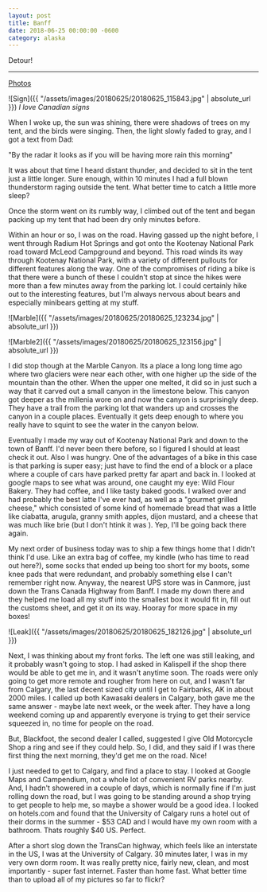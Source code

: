 ```yaml
---
layout: post
title: Banff
date: 2018-06-25 00:00:00 -0600
category: alaska
---
```


Detour!

---
<a href="https://www.flickr.com/photos/36630181@N06/sets/72157698775820804/">Photos</a>

![Sign]({{ "/assets/images/20180625/20180625_115843.jpg" | absolute_url }})
*I love Canadian signs*

When I woke up, the sun was shining, there were shadows of trees on my tent, and the birds were singing. Then, the light slowly faded to gray, and I got a text from Dad:

"By the radar it looks as if you will be having more rain this morning"

It was about that time I heard distant thunder, and decided to sit in the tent just a little longer.  Sure enough, within 10 minutes I had a full blown thunderstorm raging outside the tent.  What better time to catch a little more sleep?

Once the storm went on its rumbly way, I climbed out of the tent and began packing up my tent that had been dry only minutes before.  

Within an hour or so, I was on the road.  Having gassed up the night before, I went through Radium Hot Springs and got onto the Kootenay National Park road toward McLeod Campground and beyond.  This road winds its way through Kootenay National Park, with a variety of different pullouts for different features along the way.  One of the compromises of riding a bike is that there were a bunch of these I couldn't stop at since the hikes were more than a few minutes away from the parking lot.  I could certainly hike out to the interesting features, but I'm always nervous about bears and especially minibears getting at my stuff.



![Marble]({{ "/assets/images/20180625/20180625_123234.jpg" | absolute_url }})

![Marble2]({{ "/assets/images/20180625/20180625_123156.jpg" | absolute_url }})

I did stop though at the Marble Canyon.  Its a place a long long time ago where two glaciers were near each other, with one higher up the side of the mountain than the other.  When the upper one melted, it did so in just such a way that it carved out a small canyon in the limestone below.  This canyon got deeper as the millenia wore on and now the canyon is surprisingly deep.  They have a trail from the parking lot that wanders up and crosses the canyon in a couple places.  Eventually it gets deep enough to where you really have to squint to see the water in the canyon below.

Eventually I made my way out of Kootenay National Park and down to the town of Banff.  I'd never been there before, so I figured I should at least check it out.  Also I was hungry.  One of the advantages of a bike in this case is that parking is super easy; just have to find the end of a block or a place where a couple of cars have parked pretty far apart and back in.  I looked at google maps to see what was around, one caught my eye:  Wild Flour Bakery.  They had coffee, and I like tasty baked goods.  I walked over and had probably the best latte I've ever had, as well as a "gourmet grilled cheese," which consisted of some kind of homemade bread that was a little like ciabatta, arugula, granny smith apples, dijon mustard, and a cheese that was much like brie (but I don't htink it was ).  Yep, I'll be going back there again.

My next order of business today was to ship a few things home that I didn't think I'd use.  Like an extra bag of coffee, my kindle (who has time to read out here?), some socks that ended up being too short for my boots, some knee pads that were redundant, and probably something else I can't remember right now.  Anyway, the nearest UPS store was in Canmore, just down the Trans Canada Highway from Banff.  I made my down there and they helped me load all my stuff into the smallest box it would fit in, fill out the customs sheet, and get it on its way.  Hooray for more space in my boxes!


![Leak]({{ "/assets/images/20180625/20180625_182126.jpg" | absolute_url }})

Next, I was thinking about my front forks.  The left one was still leaking, and it probably wasn't going to stop.  I had asked in Kalispell if the shop there would be able to get me in, and it wasn't anytime soon.  The roads were only going to get more remote and rougher from here on out, and I wasn't far from Calgary, the last decent sized city until I get to Fairbanks, AK in about 2000 miles.  I called up both Kawasaki dealers in Calgary, both gave me the same answer - maybe late next week, or the week after.  They have a long weekend coming up and apparently everyone is trying to get their service squeezed in, no time for people on the road.

But, Blackfoot, the second dealer I called, suggested I give Old Motorcycle Shop a ring and see if they could help.  So, I did, and they said if I was there first thing the next morning, they'd get me on the road.  Nice!  

I just needed to get to Calgary, and find a place to stay.  I looked at Google Maps and Campendium, not a whole lot of convenient RV parks nearby.  And, I hadn't showered in a couple of days, which is normally fine if I'm just rolling down the road, but I was going to be standing around a shop trying to get people to help me, so maybe a shower would be a good idea.  I looked on hotels.com and found that the University of Calgary runs a hotel out of their dorms in the summer - $53 CAD and I would have my own room with a bathroom.  Thats roughly $40 US.  Perfect.

After a short slog down the TransCan highway, which feels like an interstate in the US, I was at the University of Calgary.  30 minutes later, I was in my very own dorm room.  It was really pretty nice, fairly new, clean, and most importantly - super fast internet.  Faster than home fast.  What better time than to upload all of my pictures so far to flickr?

